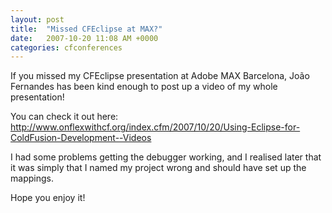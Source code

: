 ```yaml
---
layout: post
title:  "Missed CFEclipse at MAX?"
date:   2007-10-20 11:08 AM +0000
categories: cfconferences
---
```

If you missed my CFEclipse presentation at Adobe MAX Barcelona,  João Fernandes has been kind enough to post up a video of my whole presentation!

You can check it out here: <a href="http://www.onflexwithcf.org/index.cfm/2007/10/20/Using-Eclipse-for-ColdFusion-Development--Videos">http://www.onflexwithcf.org/index.cfm/2007/10/20/Using-Eclipse-for-ColdFusion-Development--Videos</a>

I had some problems getting the debugger working, and I realised later that it was simply that I named my project wrong and should have set up the mappings.

Hope you enjoy it!
